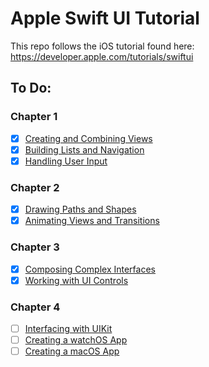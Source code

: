 #  Apple Swift UI Tutorial

This repo follows the iOS tutorial found here: https://developer.apple.com/tutorials/swiftui

## To Do:
### Chapter 1
- [x] [Creating and Combining Views](https://developer.apple.com/tutorials/swiftui/creating-and-combining-views)
- [x] [Building Lists and Navigation](https://developer.apple.com/tutorials/swiftui/building-lists-and-navigation)
- [x] [Handling User Input](https://developer.apple.com/tutorials/swiftui/handling-user-input)

### Chapter 2
- [x] [Drawing Paths and Shapes](https://developer.apple.com/tutorials/swiftui/drawing-paths-and-shapes)
- [x] [Animating Views and Transitions](https://developer.apple.com/tutorials/swiftui/animating-views-and-transitions)

### Chapter 3
- [x] [Composing Complex Interfaces](https://developer.apple.com/tutorials/swiftui/composing-complex-interfaces)
- [x] [Working with UI Controls](https://developer.apple.com/tutorials/swiftui/working-with-ui-controls)

### Chapter 4
- [ ] [Interfacing with UIKit](https://developer.apple.com/tutorials/swiftui/interfacing-with-uikit)
- [ ] [Creating a watchOS App](https://developer.apple.com/tutorials/swiftui/creating-a-watchos-app)
- [ ] [Creating a macOS App](https://developer.apple.com/tutorials/swiftui/creating-a-macos-app)
